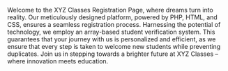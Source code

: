 Welcome to the XYZ Classes Registration Page, where dreams turn into reality. Our meticulously designed platform, powered by PHP, HTML, and CSS, ensures a seamless registration process. Harnessing the potential of technology, we employ an array-based student verification system. This guarantees that your journey with us is personalized and efficient, as we ensure that every step is taken to welcome new students while preventing duplicates. Join us in stepping towards a brighter future at XYZ Classes – where innovation meets education.
